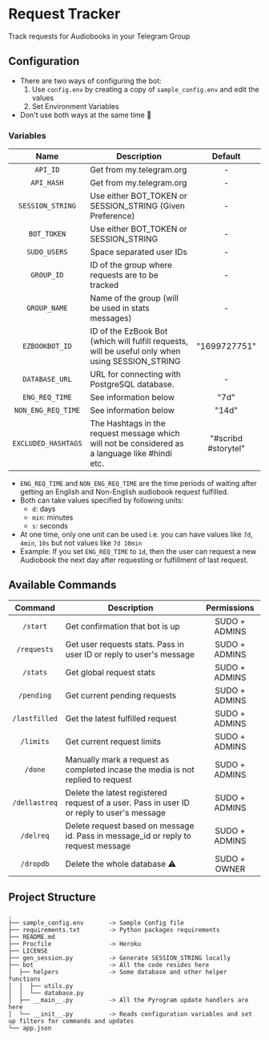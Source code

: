 # Request Tracker

Track requests for Audiobooks in your Telegram Group

## Configuration

* There are two ways of configuring the bot:
    1. Use `config.env` by creating a copy of `sample_config.env` and edit the values
    2. Set Environment Variables
* Don't use both ways at the same time 🥴

### Variables

| Name                | Description                                                                                      | Default              |
| :-----------------: | ------------------------------------------------------------------------------------------------ | :------------------: |
| `API_ID`            | Get from my.telegram.org                                                                         | -                    |
| `API_HASH`          | Get from my.telegram.org                                                                         | -                    |
| `SESSION_STRING`    | Use either BOT_TOKEN or SESSION_STRING (Given Preference)                                        | -                    |
| `BOT_TOKEN`         | Use either BOT_TOKEN or SESSION_STRING                                                           | -                    |
| `SUDO_USERS`        | Space separated user IDs                                                                         | -                    |
| `GROUP_ID`          | ID of the group where requests are to be tracked                                                 | -                    |
| `GROUP_NAME`        | Name of the group (will be used in stats messages)                                               | -                    |
| `EZBOOKBOT_ID`      | ID of the EzBook Bot (which will fulfill requests, will be useful only when using SESSION_STRING | "1699727751"         |
| `DATABASE_URL`      | URL for connecting with PostgreSQL database.                                                     | -                    |
| `ENG_REQ_TIME`      | See information below                                                                            | "7d"                 |
| `NON_ENG_REQ_TIME`  | See information below                                                                            | "14d"                |
| `EXCLUDED_HASHTAGS` | The Hashtags in the request message which will not be considered as a language like #hindi etc.  | "#scribd #storytel"  |

* `ENG_REQ_TIME` and `NON_ENG_REQ_TIME` are the time periods of waiting after getting an English and Non-English audiobook request fulfilled.
* Both can take values specified by following units:
    * `d`: days
    * `min`: minutes
    * `s`: seconds
* At one time, only one unit can be used i.e. you can have values like `7d`, `4min`, `10s` but not values like `7d 10min`
* Example: If you set `ENG_REQ_TIME` to `1d`, then the user can request a new Audiobook the next day after requesting or fulfillment of last request.

## Available Commands

| Command             | Description                                                                                      | Permissions   |
| :-----------------: | ------------------------------------------------------------------------------------------------ | :---------:   |
| `/start`            | Get confirmation that bot is up                                                                  | SUDO + ADMINS |
| `/requests`         | Get user requests stats. Pass in user ID or reply to user's message                              | SUDO + ADMINS |
| `/stats`            | Get global request stats                                                                         | SUDO + ADMINS |
| `/pending`          | Get current pending requests                                                                     | SUDO + ADMINS |
| `/lastfilled`       | Get the latest fulfilled request                                                                 | SUDO + ADMINS |
| `/limits`           | Get current request limits                                                                       | SUDO + ADMINS |
| `/done`             | Manually mark a request as completed incase the media is not replied to request                  | SUDO + ADMINS |
| `/dellastreq`       | Delete the latest registered request of a user. Pass in user ID or reply to user's message       | SUDO + ADMINS |
| `/delreq`           | Delete request based on message id. Pass in message_id or reply to request message               | SUDO + ADMINS |
| `/dropdb`           | Delete the whole database ⚠️                                                                      | SUDO + OWNER  |


## Project Structure

```
.
├── sample_config.env       -> Sample Config file
├── requirements.txt        -> Python packages requirements
├── README.md
├── Procfile                -> Heroku
├── LICENSE
├── gen_session.py          -> Generate SESSION_STRING locally
├── bot                     -> All the code resides here
│  ├── helpers              -> Some database and other helper functions
│  │  ├── utils.py
│  │  └── database.py
│  ├── __main__.py          -> All the Pyrogram update handlers are here
│  └── __init__.py          -> Reads configuration variables and set up filters for commands and updates
└── app.json
```
